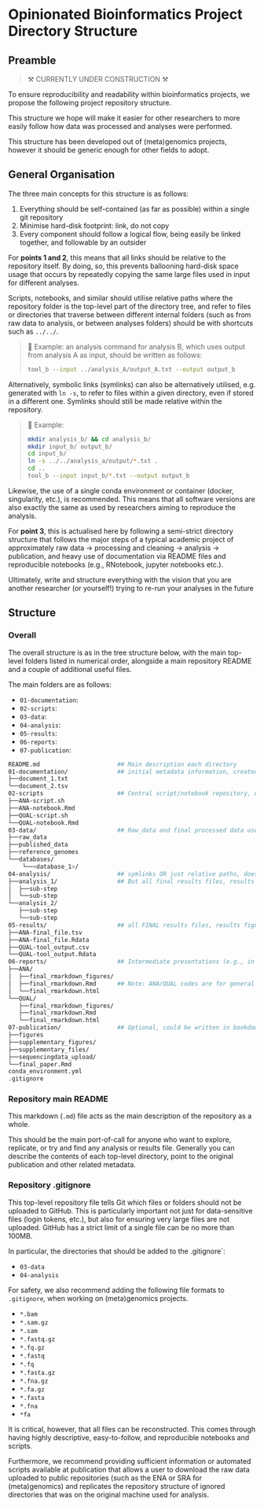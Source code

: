 # Opinionated Bioinformatics Project Directory Structure

## Preamble

> ⚒️ CURRENTLY UNDER CONSTRUCTION ⚒️

To ensure reproducibility and readability within bioinformatics projects, we propose the following project repository structure.

This structure we hope will make it easier for other researchers to more easily follow how data was processed and analyses were performed.

This structure has been developed out of (meta)genomics projects, however it should be generic enough for other fields to adopt.

## General Organisation

The three main concepts for this structure is as follows:

1. Everything should be self-contained (as far as possible) within a single git repository
2. Minimise hard-disk footprint: link, do not copy
3. Every component should follow a logical flow, being easily be linked together, and followable by an outsider

For **points 1 and 2**, this means that all links should be relative to the repository itself. By doing, so, this prevents ballooning hard-disk space usage that occurs by repeatedly copying the same large files used in input for different analyses.

Scripts, notebooks, and similar should utilise relative paths where the repository folder is the top-level part of the directory tree, and refer to files or directories that traverse between different internal folders (such as from raw data to analysis, or between analyses folders) should be with shortcuts such as `../../`.

> :open_book: Example: an analysis command for analysis B, which uses output from analysis A as input, should be written as follows:
>
>```bash
>tool_b --input ../analysis_A/output_A.txt --output output_b
>```

Alternatively, symbolic links (symlinks) can also be alternatively utilised, e.g. generated with `ln -s`, to refer to files within a given directory, even if stored in a different one. Symlinks should still be made relative within the repository.

> :open_book: Example:
>
>```bash
>mkdir analysis_b/ && cd analysis_b/
>mkdir input_b/ output_b/
>cd input_b/
>ln -s ../../analysis_a/output/*.txt .
>cd ..
>tool_b --input input_b/*.txt --output output_b
>```

Likewise, the use of a single conda environment or container (docker, singularity, etc.), is recommended. This means that all software versions are also exactly the same as used by researchers aiming to reproduce the analysis.

For **point 3**, this is actualised here by following a semi-strict directory structure that follows the major steps of a typical academic project of approximately raw data → processing and cleaning → analysis → publication, and heavy use of documentation via README files and reproducible notebooks (e.g., RNotebook, jupyter notebooks etc.).

Ultimately, write and structure everything with the vision that you are another researcher (or yourself!) trying to re-run your analyses in the future

## Structure

### Overall

The overall structure is as in the tree structure below, with the main top-level folders listed in numerical order, alongside a main repository README and a couple of additional useful files.

The main folders are as follows:

- `01-documentation`: 
- `02-scripts`:
- `03-data`:
- `04-analysis`:
- `05-results`:
- `06-reports`:
- `07-publication`:

<!-- usage of READMES in each major folder -->

```bash
README.md                      ## Main description each directory
01-documentation/              ## initial metadata information, created outside of bioinformatics, public data lists (i.e. not created by the project), SIs of other publications (converted to tabular format)
├──document_1.txt
└──document_2.tsv
02-scripts                     ## Central script/notebook repository, with optional sub-directories for each language e.g., python, R, bash
├──ANA-script.sh
├──ANA-notebook.Rmd
├──QUAL-script.sh
└──QUAL-notebook.Rmd
03-data/                       ## Raw_data and final processed data used for everything in 04-analysis, reference genomes, databases - large files you don't upload to github.
├──raw_data
├──published_data
├──reference_genomes
└──databases/
    └──<database_1>/
04-analysis/                   ## symlinks OR just relative paths, doesn't go to github either(!)
├──analysis_1/                 ## But all final results files, results figures, for downstream analyses or publication, COPIED into results
│  ├──sub-step
│  └──sub-step
└──analysis_2/
   ├──sub-step
   └──sub-step
05-results/                    ## all FINAL results files, results figures, for downstream analyses or publication, COPIED into results
├──ANA-final_file.tsv
├──ANA-final_file.Rdata
├──QUAL-tool_output.csv
└──QUAL-tool_output.Rdata
06-reports/                    ## Intermediate presentations (e.g., in group meetings), or general preliminary results summaries used for structuring paper
├──ANA/
│  ├──final_rmarkdown_figures/
│  ├──final_rmarkdown.Rmd      ## Note: ANA/QUAL codes are for general analysis sections for fast look up, make sure describe in top README
│  └──final_rmarkdown.html
└──QUAL/
   ├──final_rmarkdown_figures/
   ├──final_rmarkdown.Rmd
   └──final_rmarkdown.html
07-publication/                ## Optional, could be written in bookdown for nice rendering
├──figures
├──supplementary_figures/
├──supplementary_files/
├──sequencingdata_upload/
└──final_paper.Rmd
conda_environment.yml
.gitignore
```

### Repository main README

This markdown (`.md`) file acts as the main description of the repository as a whole.

This should be the main port-of-call for anyone who want to explore, replicate, or try and find any analysis or results file. Generally you can describe the contents of each top-level directory, point to the original publication and other related metadata.

### Repository .gitignore

This top-level repository file tells Git which files or folders should not be uploaded to GitHub. This is particularly important not just for data-sensitive files (login tokens, etc.), but also for ensuring very large files are not uploaded. GitHub has a strict limit of a single file can be no more than 100MB.

In particular, the directories that should be added to the .gitignore`:

- `03-data`
- `04-analysis`

For safety, we also recommend adding the following file formats to `.gitignore`, when working on (meta)genomics projects.

- `*.bam`
- `*.sam.gz`
- `*.sam`
- `*.fastq.gz`
- `*.fq.gz`
- `*.fastq`
- `*.fq`
- `*.fasta.gz`
- `*.fna.gz`
- `*.fa.gz`
- `*.fasta`
- `*.fna`
- `*fa`

It is critical, however, that all files can be reconstructed. This comes through having highly descriptive, easy-to-follow, and reproducible notebooks and scripts.

Furthermore, we recommend providing sufficient information or automated scripts available at publication that allows a user to download the raw data uploaded to public repositories (such as the ENA or SRA for (meta)genomics) and replicates the repository structure of ignored directories that was on the original machine used for analysis.
